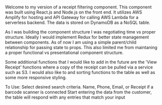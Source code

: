 Welcome to my version of a receipt filtering component. This component was built using React.js and Node.js on the front end. It utilizes AWS Amplify for hosting and API Gateway for calling AWS Lambda for a serverless backend. The data is stored on DynamoDB as a NoSQL table. 

As I was building the component structure I was negotiating time vs proper structure. Ideally I would implement Redux for better state management between components. As of now I am using a simple parent/child relationship for passing state to props. This also limited me from maintaning a proper functional vs presentational component structure. 

Some additional functions that I would like to add in the future are the 'View Receipt' functions where a copy of the receipt can be pulled via a service such as S3. I would also like to and sorting functions to the table as well as some more responsive styling.

To Use:
    Select desired search criteria. Name, Phone, Email, or Receipt if a barcode scanner is connected
    Start entering the data from the customer, the table will respond with any entries that match your input
